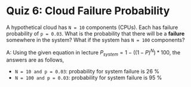 # Quiz 6: Cloud Failure Probability

A hypothetical cloud has `N = 10` components (CPUs). Each has failure probability of `p = 0.03`. What is the probability that there will be a **failure** somewhere in the system? What if the system has `N = 100` components?

A: Using the given equation in lecture $P_{system} = 1-((1-P)^N) * 100$, the answers are as follows,

- `N = 10 and p = 0.03`: probability for system failure is 26 %
- `N = 100 and p = 0.03`: probability for system failure is 95 %
